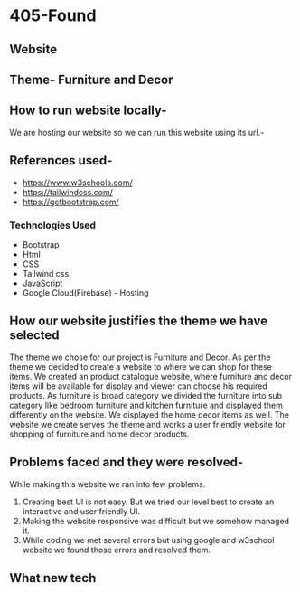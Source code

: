 # 405-Found
## Website
## Theme- Furniture and Decor 

## How to run website locally-
We are hosting our website so we can run this website using its url.- 

## References used-
- https://www.w3schools.com/
- https://tailwindcss.com/
- https://getbootstrap.com/


### Technologies Used
- Bootstrap
- Html
- CSS
- Tailwind css
- JavaScript
- Google Cloud(Firebase) - Hosting

## How our website justifies the theme we have selected
The theme we chose for our project is Furniture and Decor. As per the theme we decided to create a website to where we can shop for these items. We created an product catalogue website, where furniture and decor items will be available for display and viewer can choose his required products. As furniture is broad category we divided the furniture into sub category like bedroom furniture and kitchen furniture and displayed them differently on the website. We displayed the home decor items as well. 
The website we create serves the theme and works a user friendly website for shopping of furniture and home decor products.

## Problems faced and they were resolved-

While making this website we ran into few problems.
1. Creating best UI is not easy. But we tried our level best to create an interactive and user friendly UI.
2. Making the website responsive was difficult but we somehow managed it.
3. While coding we met several errors but using google and w3school website we found those errors and resolved them.



## What new tech






